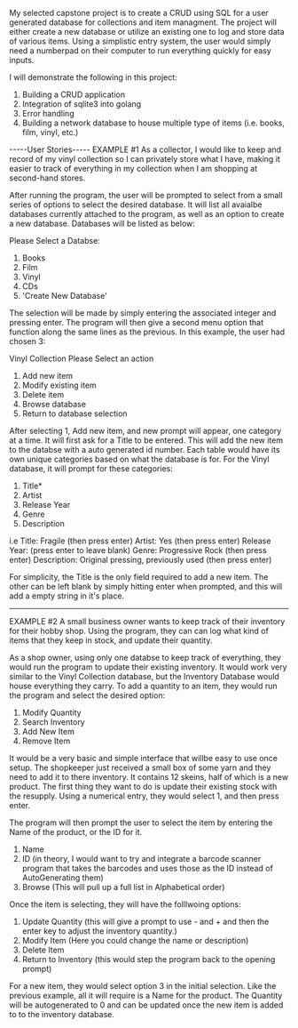 My selected capstone project is to create a CRUD using SQL for a user generated database for collections and item managment. The project will either create a new database or utilize an existing one to log and store data of various items. Using a simplistic entry system, the user would simply need a numberpad on their computer to run everything quickly for easy inputs.

I will demonstrate the following in this project:
1. Building a CRUD application
2. Integration of sqlite3 into golang
3. Error handling 
4. Building a network database to house multiple type of items (i.e. books, film, vinyl, etc.)

-----User Stories-----
EXAMPLE #1
As a collector, I would like to keep and record of my vinyl collection so I can privately store what I have, making it easier to track of everything in my collection when I am shopping at  second-hand stores.

After running the program, the user will be prompted to select from a small series of options to select the desired database. It will list all avaialbe databases currently attached to the program, as well as an option to create a new database. Databases will be listed as below:

Please Select a Databse:
1. Books
2. Film
3. Vinyl
4. CDs
5. 'Create New Database'

The selection will be made by simply entering the associated integer and pressing enter. The program will then give a second menu option that function along the same lines as the previous. In this example, the user had chosen 3:

Vinyl Collection
Please Select an action
1. Add new item 
2. Modify existing item
3. Delete item
4. Browse database 
5. Return to database selection

After selecting 1, Add new item, and new prompt will appear, one category at a time. It will first ask for a Title to be entered. This will add the new item to the databse with a auto generated id number. Each table would have its own unique categories based on what the database is for. For the Vinyl database, it will prompt for these categories:
1. Title*
2. Artist
3. Release Year
4. Genre
5. Description

i.e
Title:
    Fragile (then press enter)
Artist:
    Yes (then press enter)
Release Year: (press enter to leave blank)
Genre:
    Progressive Rock (then press enter)
Description: Original pressing, previously used (then press enter)

For simplicity, the Title is the only field required to add a new item. The other can be left blank by simply hitting enter when prompted, and this will add a empty string in it's place. 

--------------
EXAMPLE #2
A small business owner wants to keep track of their inventory for their hobby shop. Using the program, they can can log what kind of items that they keep in stock, and update their quantity.

As a shop owner, using only one databse to keep track of everything, they would run the program to update their existing inventory. It would work very similar to the Vinyl Collection database, but the Inventory Database would house everything they carry. To add a quantity to an item, they would run the program and select the desired option:
1. Modify Quantity
2. Search Inventory 
3. Add New Item
4. Remove Item

It would be a very basic and simple interface that willbe easy to use once setup. The shopkeeper just received a small box of some yarn and they need to add it to there inventory. It contains 12 skeins, half of which is a new product. The first thing they want to do is update their existing stock with the resupply. Using a numerical entry, they would select 1, and then press enter.

The program will then prompt the user to select the item by entering the Name of the product, or the ID for it.
1. Name
2. ID (in theory, I would want to try and integrate a barcode scanner program that takes the barcodes and uses those as the ID instead of AutoGenerating them)
3. Browse (This will pull up a full list in Alphabetical order)

Once the item is selecting, they will have the folllwoing options:
1. Update Quantity (this will give a prompt to use - and + and then the enter key to adjust the inventory quantity.)
2. Modify Item (Here you could change the name or description)
3. Delete Item
4. Return to Inventory (this would step the program back to the opening prompt)

For a new item, they would select option 3 in the initial selection. Like the previous example, all it will require is a Name for the product. The Quantity will be autogenerated to 0 and can be updated once the new item is added to to the inventory database.

